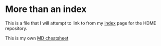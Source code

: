 # More than an index

This is a file that I will attempt to link to from my [index](index.html) page for the HDME repository.

This is my own [MD cheatsheet](https://docs.google.com/document/d/18hS6WXrSIMhDxfp6HU9zBfol0VIdnrflbjjuD_mwwpY)

